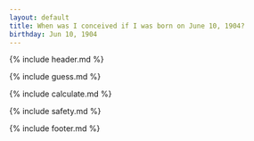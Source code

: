 ```yaml
---
layout: default
title: When was I conceived if I was born on June 10, 1904?
birthday: Jun 10, 1904
---
```


{% include header.md %}

{% include guess.md %}

{% include calculate.md %}

{% include safety.md %}

{% include footer.md %}



